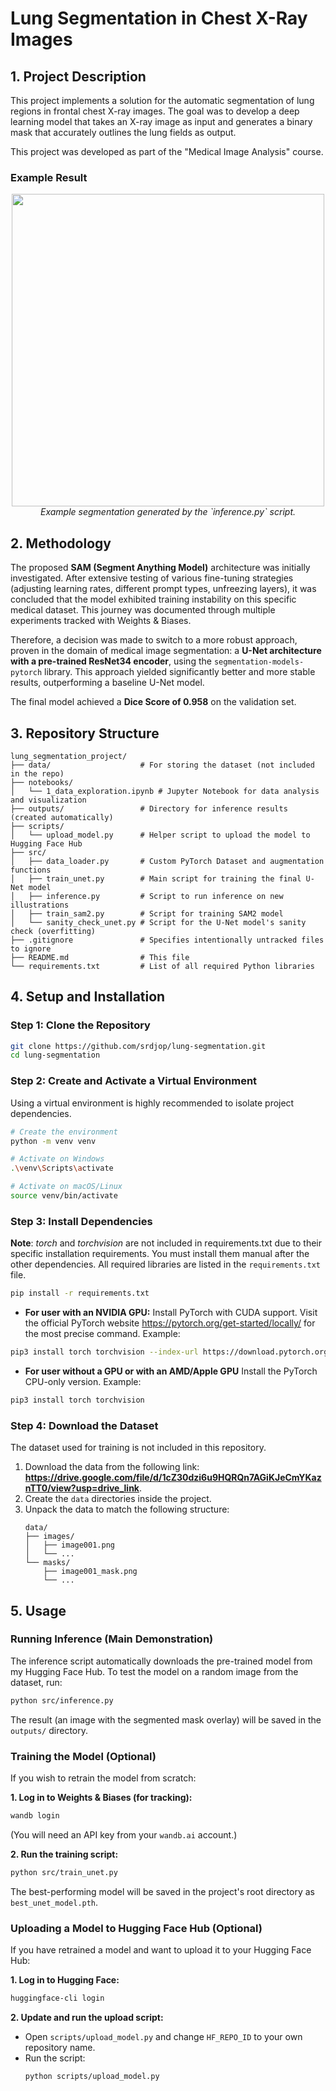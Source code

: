 # Lung Segmentation in Chest X-Ray Images

## 1. Project Description

This project implements a solution for the automatic segmentation of lung regions in frontal chest X-ray images. The goal was to develop a deep learning model that takes an X-ray image as input and generates a binary mask that accurately outlines the lung fields as output.

This project was developed as part of the "Medical Image Analysis" course.

### Example Result
<p align="center">
  <img src="https://github.com/srdjop/lung-segmentation/blob/main/outputs/predicted_CHNCXR_0022_0.png" width="500" />
  <br />
  <em>Example segmentation generated by the `inference.py` script.</em>
</p>

## 2. Methodology

The proposed **SAM (Segment Anything Model)** architecture was initially investigated. After extensive testing of various fine-tuning strategies (adjusting learning rates, different prompt types, unfreezing layers), it was concluded that the model exhibited training instability on this specific medical dataset. This journey was documented through multiple experiments tracked with Weights & Biases.

Therefore, a decision was made to switch to a more robust approach, proven in the domain of medical image segmentation: a **U-Net architecture with a pre-trained ResNet34 encoder**, using the `segmentation-models-pytorch` library. This approach yielded significantly better and more stable results, outperforming a baseline U-Net model.

The final model achieved a **Dice Score of 0.958** on the validation set.

## 3. Repository Structure

```
lung_segmentation_project/
├── data/                    # For storing the dataset (not included in the repo)
├── notebooks/
│   └── 1_data_exploration.ipynb # Jupyter Notebook for data analysis and visualization
├── outputs/                 # Directory for inference results (created automatically)
├── scripts/
│   └── upload_model.py      # Helper script to upload the model to Hugging Face Hub
├── src/
│   ├── data_loader.py       # Custom PyTorch Dataset and augmentation functions
│   ├── train_unet.py        # Main script for training the final U-Net model
│   ├── inference.py         # Script to run inference on new illustrations
│   ├── train_sam2.py        # Script for training SAM2 model
│   └── sanity_check_unet.py # Script for the U-Net model's sanity check (overfitting)
├── .gitignore               # Specifies intentionally untracked files to ignore
├── README.md                # This file
└── requirements.txt         # List of all required Python libraries
```

## 4. Setup and Installation

### Step 1: Clone the Repository
```bash
git clone https://github.com/srdjop/lung-segmentation.git
cd lung-segmentation
```

### Step 2: Create and Activate a Virtual Environment
Using a virtual environment is highly recommended to isolate project dependencies.
```bash
# Create the environment
python -m venv venv

# Activate on Windows
.\venv\Scripts\activate

# Activate on macOS/Linux
source venv/bin/activate
```

### Step 3: Install Dependencies
**Note**: *torch* and *torchvision* are not included in requirements.txt due to their specific installation requirements. You must install them manual after the other dependencies.
All required libraries are listed in the `requirements.txt` file.
```bash
pip install -r requirements.txt
```
- **For user with an NVIDIA GPU:**
Install PyTorch with CUDA support. Visit the official PyTorch website https://pytorch.org/get-started/locally/ for the most precise command. Example: 
```bash
pip3 install torch torchvision --index-url https://download.pytorch.org/whl/cu126
```
- **For user without a GPU or with an AMD/Apple GPU**
Install the PyTorch CPU-only version. Example:
```bash
pip3 install torch torchvision
```

### Step 4: Download the Dataset
The dataset used for training is not included in this repository.
1.  Download the data from the following link: **https://drive.google.com/file/d/1cZ30dzi6u9HQRQn7AGiKJeCmYKaznTT0/view?usp=drive_link**.
2.  Create the `data` directories inside the project.
3.  Unpack the data to match the following structure:
    ```
    data/
    ├── images/
    │   ├── image001.png
    │   └── ...
    └── masks/
        ├── image001_mask.png
        └── ...
    ```

## 5. Usage

### Running Inference (Main Demonstration)
The inference script automatically downloads the pre-trained model from my Hugging Face Hub. To test the model on a random image from the dataset, run:
```bash
python src/inference.py
```
The result (an image with the segmented mask overlay) will be saved in the `outputs/` directory.

### Training the Model (Optional)
If you wish to retrain the model from scratch:

**1. Log in to Weights & Biases (for tracking):**
```bash
wandb login
```
(You will need an API key from your `wandb.ai` account.)

**2. Run the training script:**
```bash
python src/train_unet.py
```
The best-performing model will be saved in the project's root directory as `best_unet_model.pth`.

### Uploading a Model to Hugging Face Hub (Optional)
If you have retrained a model and want to upload it to your Hugging Face Hub:

**1. Log in to Hugging Face:**
```bash
huggingface-cli login
```

**2. Update and run the upload script:**
*   Open `scripts/upload_model.py` and change `HF_REPO_ID` to your own repository name.
*   Run the script:
    ```bash
    python scripts/upload_model.py
    ```
